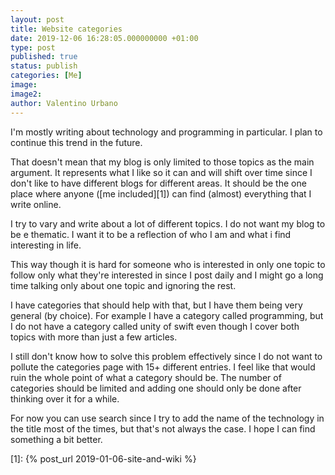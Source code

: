 ```yaml
---
layout: post
title: Website categories
date: 2019-12-06 16:28:05.000000000 +01:00
type: post
published: true
status: publish
categories: [Me]
image:
image2:
author: Valentino Urbano
---
```


I'm mostly writing about technology and programming in particular. I plan to continue this trend in the future.

That doesn't mean that my blog is only limited to those topics as the main argument. It represents what I like so it can and will shift over time since I don't like to have different blogs for different areas. It should be the one place where anyone ([me included][1]) can find (almost) everything that I write online.

I try to vary and write about a lot of different topics. I do not want my blog to be e thematic. I want it to be a reflection of who I am and what i find interesting in life.

This way though it is hard for someone who is interested in only one topic to follow only what they're interested in since I post daily and I might go a long time talking only about one topic and ignoring the rest.

I have categories that should help with that, but I have them being very general (by choice). For example I have a category called programming, but I do not have a category called unity of swift even though I cover both topics with more than just a few articles.

I still don't know how to solve this problem effectively since I do not want to pollute the categories page with 15+ different entries. I feel like that would ruin the whole point of what a category should be. The number of categories should be limited and adding one should only be done after thinking over it for a while.

For now you can use search since I try to add the name of the technology in the title most of the times, but that's not always the case. I hope I can find something a bit better.

[1]: {% post_url 2019-01-06-site-and-wiki %}
